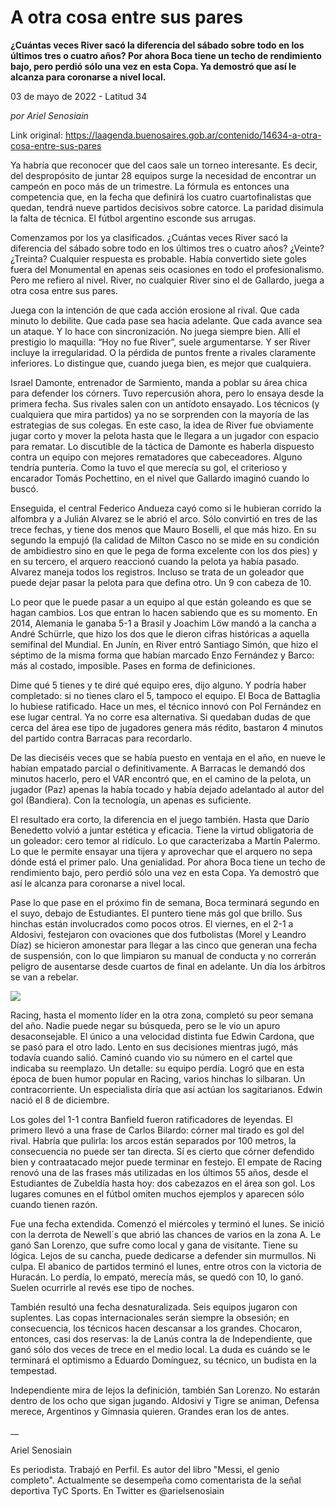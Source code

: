 # A otra cosa entre sus pares

**¿Cuántas veces River sacó la diferencia del sábado sobre todo en los últimos tres o cuatro años? Por ahora Boca tiene un techo de rendimiento bajo, pero perdió sólo una vez en esta Copa. Ya demostró que así le alcanza para coronarse a nivel local.**

03 de mayo de 2022 - Latitud 34

_por Ariel Senosiain_

Link original: https://laagenda.buenosaires.gob.ar/contenido/14634-a-otra-cosa-entre-sus-pares



Ya habría que reconocer que del caos sale un torneo interesante. Es decir, del despropósito de juntar 28 equipos surge la necesidad de encontrar un campeón en poco más de un trimestre. La fórmula es entonces una competencia que, en la fecha que definirá los cuatro cuartofinalistas que quedan, tendrá nueve partidos decisivos sobre catorce. La paridad disimula la falta de técnica. El fútbol argentino esconde sus arrugas.




Comenzamos por los ya clasificados. ¿Cuántas veces River sacó la diferencia del sábado sobre todo en los últimos tres o cuatro años? ¿Veinte? ¿Treinta? Cualquier respuesta es probable. Había convertido siete goles fuera del Monumental en apenas seis ocasiones en todo el profesionalismo. Pero me refiero al nivel. River, no cualquier River sino el de Gallardo, juega a otra cosa entre sus pares.




Juega con la intención de que cada acción erosione al rival. Que cada minuto lo debilite. Que cada pase sea hacia adelante. Que cada avance sea un ataque. Y lo hace con sincronización. No juega siempre bien. Allí el prestigio lo maquilla: “Hoy no fue River”, suele argumentarse. Y ser River incluye la irregularidad. O la pérdida de puntos frente a rivales claramente inferiores. Lo distingue que, cuando juega bien, es mejor que cualquiera.




Israel Damonte, entrenador de Sarmiento, manda a poblar su área chica para defender los córners. Tuvo repercusión ahora, pero lo ensaya desde la primera fecha. Sus rivales salen con un antídoto ensayado. Los técnicos (y cualquiera que mira partidos) ya no se sorprenden con la mayoría de las estrategias de sus colegas. En este caso, la idea de River fue obviamente jugar corto y mover la pelota hasta que le llegara a un jugador con espacio para rematar. Lo discutible de la táctica de Damonte es haberla dispuesto contra un equipo con mejores rematadores que cabeceadores. Alguno tendría puntería. Como la tuvo el que merecía su gol, el criterioso y encarador Tomás Pochettino, en el nivel que Gallardo imaginó cuando lo buscó.




Enseguida, el central Federico Andueza cayó como si le hubieran corrido la alfombra y a Julián Alvarez se le abrió el arco. Sólo convirtió en tres de las trece fechas, y tiene dos menos que Mauro Boselli, el que más hizo. En su segundo la empujó (la calidad de Milton Casco no se mide en su condición de ambidiestro sino en que le pega de forma excelente con los dos pies) y en su tercero, el arquero reaccionó cuando la pelota ya había pasado. Alvarez maneja todos los registros. Incluso se trata de un goleador que puede dejar pasar la pelota para que defina otro. Un 9 con cabeza de 10.




Lo peor que le puede pasar a un equipo al que están goleando es que se hagan cambios. Los que entran lo hacen sabiendo que es su momento. En 2014, Alemania le ganaba 5-1 a Brasil y Joachim Löw mandó a la cancha a André Schürrle, que hizo los dos que le dieron cifras históricas a aquella semifinal del Mundial. En Junín, en River entró Santiago Simón, que hizo el séptimo de la misma forma que habían marcado Enzo Fernández y Barco: más al costado, imposible. Pases en forma de definiciones.




Dime qué 5 tienes y te diré qué equipo eres, dijo alguno. Y podría haber completado: si no tienes claro el 5, tampoco el equipo. El Boca de Battaglia lo hubiese ratificado. Hace un mes, el técnico innovó con Pol Fernández en ese lugar central. Ya no corre esa alternativa. Si quedaban dudas de que cerca del área ese tipo de jugadores genera más rédito, bastaron 4 minutos del partido contra Barracas para recordarlo.




De las dieciséis veces que se había puesto en ventaja en el año, en nueve le habían empatado parcial o definitivamente. A Barracas le demandó dos minutos hacerlo, pero el VAR encontró que, en el camino de la pelota, un jugador (Paz) apenas la había tocado y había dejado adelantado al autor del gol (Bandiera). Con la tecnología, un apenas es suficiente.




El resultado era corto, la diferencia en el juego también. Hasta que Darío Benedetto volvió a juntar estética y eficacia. Tiene la virtud obligatoria de un goleador: cero temor al ridículo. Lo que caracterizaba a Martín Palermo. Lo que le permite ensayar una tijera y aprovechar que el arquero no sepa dónde está el primer palo. Una genialidad. Por ahora Boca tiene un techo de rendimiento bajo, pero perdió sólo una vez en esta Copa. Ya demostró que así le alcanza para coronarse a nivel local.




Pase lo que pase en el próximo fin de semana, Boca terminará segundo en el suyo, debajo de Estudiantes. El puntero tiene más gol que brillo. Sus hinchas están involucrados como pocos otros. El viernes, en el 2-1 a Aldosivi, festejaron con ovaciones que dos futbolistas (Morel y Leandro Díaz) se hicieron amonestar para llegar a las cinco que generan una fecha de suspensión, con lo que limpiaron su manual de conducta y no correrán peligro de ausentarse desde cuartos de final en adelante. Un día los árbitros se van a rebelar.




[![](https://img.youtube.com/vi/rCsLPLuZ4eo/0.jpg)](https://www.youtube.com/watch?v=rCsLPLuZ4eo)




Racing, hasta el momento líder en la otra zona, completó su peor semana del año. Nadie puede negar su búsqueda, pero se le vio un apuro desaconsejable. El único a una velocidad distinta fue Edwin Cardona, que se pasó para el otro lado. Lento en sus decisiones mientras jugó, más todavía cuando salió. Caminó cuando vio su número en el cartel que indicaba su reemplazo. Un detalle: su equipo perdía. Logró que en esta época de buen humor popular en Racing, varios hinchas lo silbaran. Un contracorriente. Un especialista diría que así actúan los sagitarianos. Edwin nació el 8 de diciembre.




Los goles del 1-1 contra Banfield fueron ratificadores de leyendas. El primero llevó a una frase de Carlos Bilardo: córner mal tirado es gol del rival. Habría que pulirla: los arcos están separados por 100 metros, la consecuencia no puede ser tan directa. Sí es cierto que córner defendido bien y contraatacado mejor puede terminar en festejo. El empate de Racing renovó una de las frases más utilizadas en los últimos 55 años, desde el Estudiantes de Zubeldía hasta hoy: dos cabezazos en el área son gol. Los lugares comunes en el fútbol omiten muchos ejemplos y aparecen sólo cuando tienen razón.




Fue una fecha extendida. Comenzó el miércoles y terminó el lunes. Se inició con la derrota de Newell´s que abrió las chances de varios en la zona A. Le ganó San Lorenzo, que sufre como local y gana de visitante. Tiene su lógica. Lejos de su cancha, puede dedicarse a defender sin murmullos. Ni culpa. El abanico de partidos terminó el lunes, entre otros con la victoria de Huracán. Lo perdía, lo empató, merecía más, se quedó con 10, lo ganó. Suelen ocurrirle al revés ese tipo de noches.




También resultó una fecha desnaturalizada. Seis equipos jugaron con suplentes. Las copas internacionales serán siempre la obsesión; en consecuencia, los técnicos hacen descansar a los grandes. Chocaron, entonces, casi dos reservas: la de Lanús contra la de Independiente, que ganó sólo dos veces de trece en el medio local. La duda es cuándo se le terminará el optimismo a Eduardo Domínguez, su técnico, un budista en la tempestad.




Independiente mira de lejos la definición, también San Lorenzo. No estarán dentro de los ocho que sigan jugando. Aldosivi y Tigre se animan, Defensa merece, Argentinos y Gimnasia quieren. Grandes eran los de antes.




\_\_




Ariel Senosiain




Es periodista. Trabajó en Perfil. Es autor del libro "Messi, el genio completo". Actualmente se desempeña como comentarista de la señal deportiva TyC Sports. En Twitter es @arielsenosiain



